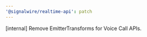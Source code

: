 ```yaml
---
'@signalwire/realtime-api': patch
---
```


[internal] Remove EmitterTransforms for Voice Call APIs.
